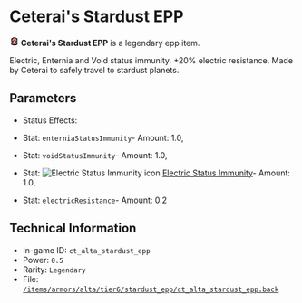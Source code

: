 # Ceterai's Stardust EPP

<img src="https://raw.githubusercontent.com/Ceterai/Enternia/main/items/armors/alta/tier6/stardust_epp/icon.png" alt="Ceterai's Stardust EPP icon" loading="lazy" height=16px width="auto" /> **Ceterai's Stardust EPP** is a legendary epp item.

Electric, Enternia and Void status immunity. +20% electric resistance. Made by Ceterai to safely travel to stardust planets.

## Parameters

- Status Effects: 

- Stat: `enterniaStatusImmunity`- Amount: 1.0, 

- Stat: `voidStatusImmunity`- Amount: 1.0, 

- Stat: <img src="https://starbounder.org/mediawiki/images/4/42/Status_Electric_Resistance.png" alt="Electric Status Immunity icon" loading="lazy" height=16px width=16px /> [Electric Status Immunity](https://starbounder.org/Electric_Resistance)- Amount: 1.0, 

- Stat: `electricResistance`- Amount: 0.2

## Technical Information

- In-game ID: `ct_alta_stardust_epp`
- Power: `0.5`
- Rarity: `Legendary`
- File: [`/items/armors/alta/tier6/stardust_epp/ct_alta_stardust_epp.back`](https://github.com/Ceterai/Enternia/blob/main/items/armors/alta/tier6/stardust_epp/ct_alta_stardust_epp.back)
